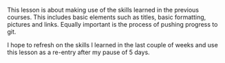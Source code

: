 This lesson is about making use of the skills learned in the previous courses. This includes basic elements such as titles, basic formatting, pictures and links. 
Equally important is the process of pushing progress to git. 

I hope to refresh on the skills I learned in the last couple of weeks and use this lesson as a re-entry after my pause of 5 days. 